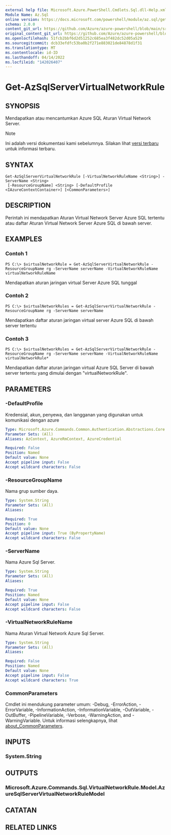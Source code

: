 ```yaml
---
external help file: Microsoft.Azure.PowerShell.Cmdlets.Sql.dll-Help.xml
Module Name: Az.Sql
online version: https://docs.microsoft.com/powershell/module/az.sql/get-azsqlservervirtualnetworkrule
schema: 2.0.0
content_git_url: https://github.com/Azure/azure-powershell/blob/main/src/Sql/Sql/help/Get-AzSqlServerVirtualNetworkRule.md
original_content_git_url: https://github.com/Azure/azure-powershell/blob/main/src/Sql/Sql/help/Get-AzSqlServerVirtualNetworkRule.md
ms.openlocfilehash: 51fcb2bbf6d2d51252c685ea3f482dc52d05a529
ms.sourcegitcommit: dcb33efdfc53ba0b2f271e883021de84878d1f31
ms.translationtype: MT
ms.contentlocale: id-ID
ms.lasthandoff: 04/14/2022
ms.locfileid: "142026407"
---
```

# Get-AzSqlServerVirtualNetworkRule

## SYNOPSIS
Mendapatkan atau mencantumkan Azure SQL Aturan Virtual Network Server.

> [!NOTE]
>Ini adalah versi dokumentasi kami sebelumnya. Silakan lihat [versi terbaru](/powershell/module/az.sql/get-azsqlservervirtualnetworkrule) untuk informasi terbaru.

## SYNTAX

```
Get-AzSqlServerVirtualNetworkRule [-VirtualNetworkRuleName <String>] -ServerName <String>
 [-ResourceGroupName] <String> [-DefaultProfile <IAzureContextContainer>] [<CommonParameters>]
```

## DESCRIPTION
Perintah ini mendapatkan Aturan Virtual Network Server Azure SQL tertentu atau daftar Aturan Virtual Network Server Azure SQL di bawah server.

## EXAMPLES

### Contoh 1
```
PS C:\> $virtualNetworkRule = Get-AzSqlServerVirtualNetworkRule -ResourceGroupName rg -ServerName serverName -VirtualNetworkRuleName virtualNetworkRuleName
```

Mendapatkan aturan jaringan virtual Server Azure SQL tunggal

### Contoh 2
```
PS C:\> $virtualNetworkRules = Get-AzSqlServerVirtualNetworkRule -ResourceGroupName rg -ServerName serverName
```

Mendapatkan daftar aturan jaringan virtual server Azure SQL di bawah server tertentu

### Contoh 3
```
PS C:\> $virtualNetworkRules = Get-AzSqlServerVirtualNetworkRule -ResourceGroupName rg -ServerName serverName -VirtualNetworkRuleName virtualNetworkRule*
```

Mendapatkan daftar aturan jaringan virtual Azure SQL Server di bawah server tertentu yang dimulai dengan "virtualNetworkRule".

## PARAMETERS

### -DefaultProfile
Kredensial, akun, penyewa, dan langganan yang digunakan untuk komunikasi dengan azure

```yaml
Type: Microsoft.Azure.Commands.Common.Authentication.Abstractions.Core.IAzureContextContainer
Parameter Sets: (All)
Aliases: AzContext, AzureRmContext, AzureCredential

Required: False
Position: Named
Default value: None
Accept pipeline input: False
Accept wildcard characters: False
```

### -ResourceGroupName
Nama grup sumber daya.

```yaml
Type: System.String
Parameter Sets: (All)
Aliases:

Required: True
Position: 0
Default value: None
Accept pipeline input: True (ByPropertyName)
Accept wildcard characters: False
```

### -ServerName
Nama Azure Sql Server.

```yaml
Type: System.String
Parameter Sets: (All)
Aliases:

Required: True
Position: Named
Default value: None
Accept pipeline input: False
Accept wildcard characters: False
```

### -VirtualNetworkRuleName
Nama Aturan Virtual Network Azure Sql Server.

```yaml
Type: System.String
Parameter Sets: (All)
Aliases:

Required: False
Position: Named
Default value: None
Accept pipeline input: False
Accept wildcard characters: True
```

### CommonParameters
Cmdlet ini mendukung parameter umum: -Debug, -ErrorAction, -ErrorVariable, -InformationAction, -InformationVariable, -OutVariable, -OutBuffer, -PipelineVariable, -Verbose, -WarningAction, and -WarningVariable. Untuk informasi selengkapnya, lihat [about_CommonParameters](http://go.microsoft.com/fwlink/?LinkID=113216).

## INPUTS

### System.String

## OUTPUTS

### Microsoft.Azure.Commands.Sql.VirtualNetworkRule.Model.AzureSqlServerVirtualNetworkRuleModel

## CATATAN

## RELATED LINKS

